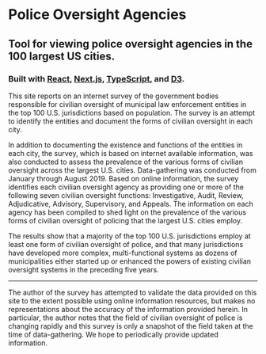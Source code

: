 # Police Oversight Agencies
## Tool for viewing police oversight agencies in the 100 largest US cities.
### Built with [React](https://github.com/facebook/react), [Next.js](https://github.com/zeit/next.js), [TypeScript](https://github.com/microsoft/TypeScript), and [D3](https://github.com/d3/d3).

This site reports on an internet survey of the government bodies responsible for civilian oversight of municipal law enforcement entities in the top 100 U.S. jurisdictions based on population. The survey is an attempt to identify the entities and document the forms of civilian oversight in each city.

In addition to documenting the existence and functions of the entities in each city, the survey, which is based on internet available information, was also conducted to assess the prevalence of the various forms of civilian oversight across the largest U.S. cities.  Data-gathering was conducted from January through August 2019. Based on online information, the survey identifies each civilian oversight agency as providing one or more of the following seven civilian oversight functions: Investigative, Audit, Review, Adjudicative, Advisory, Supervisory, and Appeals. The information on each agency has been compiled to shed light on the prevalence of the various forms of civilian oversight of policing that the largest U.S. cities employ.

The results show that a majority of the top 100 U.S. jurisdictions employ at least one form of civilian oversight of police, and that many jurisdictions have developed more complex, multi-functional systems as dozens of municipalities either started up or enhanced the powers of existing civilian oversight systems in the preceding five years.

---

The author of the survey has attempted to validate the data provided on this site to the extent possible using online information resources, but makes no representations about the accuracy of the information provided herein. In particular, the author notes that the field of civilian oversight of police is changing rapidly and this survey is only a snapshot of the field taken at the time of data-gathering. We hope to periodically provide updated information.
